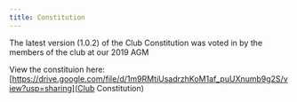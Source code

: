 ```yaml
---
title: Constitution
---
```


The latest version (1.0.2) of the Club Constitution was voted in by the members of the club at our 2019 AGM

View the constituion here: [https://drive.google.com/file/d/1m9RMtiUsadrzhKoM1af_puUXnumb9g2S/view?usp=sharing](Club Constitution)

